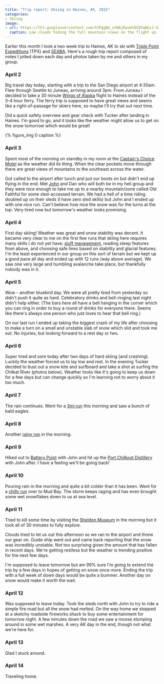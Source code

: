 ```yaml
---
title: "Trip report: Skiing in Haines, AK, 2015"
categories:
- Skiing
image:
- url: https://lh3.googleusercontent.com/57PggNU_utWGjRavUtQCDFqNGsJ-VJnhfT0U7-nK0wBB0TW7iYIIRSuaa4k4Ysxb_eFBdFged5srvXsjQcVpXPnKFur881vUGE29Mw9H_Iwmwl3Rzdznbzw8bjbIrDkSkLaujdZvs1jFfvAckM4vz2-7wo-6qtELEiJ7exVwKBtywbbBcZ4hKvh8JcmztcUwWgjQ51_o1OBSO9c01R7Q1GrU2IvsdXsDeovmxWnvlYEw3DIvcRKpjNJdhzPc0dWxe0A4GCrvgETKQ5TwaCA1xeOplYKajC-fCsyj3LdnQMyS65xK52HhOB_mXQ22jo0pVa7_QGZd_313RKa8bWS_bbm5ChT5l-LrIygK0ReIdU0aQ_VMpRvrX3h-gCus8t2p8H56kuAIHZlgOIWkcjNgTmcjEu9VFrPppDuHnx6X_Khb5LxWCyF_BM7g85v5u1mI1zsqIcVjmGHcC9YAc8KDN3HNUcuOAcetUGaqWIcheIns_AWrlXDHXsJSB5az5E9KLZzabM-bzkx6pXDW7Qj8CcuX9eNaff-JZXzTP74WXszEBL-s498T9hDgBjInSHd-DXG_4A=w2476-h1834-no
  caption: Low clouds hiding the full mountain views on the flight up.
---
```


Earlier this month I took a two week trip to Haines, AK to ski with [Triple Point Expeditions][tpx] (TPX) and [SEABA][seaba]. Here's a rough trip report composed of notes I jotted down each day and photos taken by me and others in my group.

### April 2

Big travel day today, starting with a trip to the San Diego airport at 4:30am. Flew through Seattle to Juneau, arriving around 3pm. From Juneau I decided to take a 30 minute [Wings of Alaska][wings] flight to Haines instead of the 3-4 hour ferry. The ferry trip is supposed to have great views and seems like a right-of-passage for skiers here, so maybe I'll try that out next time.

Did a quick safety overview and gear check with Tucker after landing in Haines. I'm good to go, and it looks like the weather might allow us to get on the snow tomorrow which would be great!

{% figure_img 0 caption %}

### April 3

Spent most of the morning on standby in my room at the [Captain's Choice Motel][ccm] as the weather did its thing. When the clear pockets move through there are great views of mountains to the southeast across the water.

Got called to the airport after lunch and put our boots on but didn't end up flying in the end. Met [John][jms] and Dan who will both be in my heli group and they were nice enough to take me up to a nearby mountain/zone called Old Faithful for some sled-accessed terrain. We had a hell of a time riding doubled up on their sleds (I have zero sled skills) but John and I ended up with one nice run. Can't believe how nice the snow was for the turns at the top. Very tired now but tomorrow's weather looks promising.

### April 4

First day skiing! Weather was great and snow stability was decent. It became very clear to me on the first few runs that skiing here requires many skills I do not yet have; [sluff management][sluff], reading steep features from above, and choosing safe lines based on stability and glacial features. I'm the least experienced in our group on this sort of terrain but we kept up a good pace all day and ended up with 12 runs (way above average). We saw one very large and humbling avalanche take place, but thankfully nobody was in it.

### April 5

Wow - another bluebird day. We were all pretty tired from yesterday so didn't push it quite as hard. Celebratory drinks and bell-ringing last night didn't help either. (The bars here all have a bell hanging in the corner which you can ring in order to buy a round of drinks for everyone there. Seems like there's always one person who just loves to hear that bell ring.)

On our last run I ended up taking the biggest crash of my life after choosing to make a turn on a small and unstable slab of snow which slid and took me out. No injuries, but looking forward to a rest day or two.

### April 6

Super tired and sore today after two days of hard skiing (and crashing). Luckily the weather forced us to lay low and rest. In the evening Tucker decided to bust out a snow kite and surfboard and take a shot at surfing the Chilkat River (photos below). Weather looks like it's going to keep us down for a few days but can change quickly so I'm learning not to worry about it too much.

### April 7

The rain continues. Went for a [3mi run](https://app.strava.com/activities/280979223) this morning and saw a bunch of bald eagles. 

### April 8

Another [rainy run](https://app.strava.com/activities/281525584) in the morning. 

### April 9

Hiked out to [Battery Point](https://app.strava.com/activities/282359499) with John and hit up the [Port Chilkoot Distillery](http://www.portchilkootdistillery.com) with John after. I have a feeling we'll be going back!

### April 10

Pouring rain in the morning and quite a bit colder than it has been. Went for a [chilly run](https://app.strava.com/activities/282747526) over to Mud Bay. The storm keeps raging and has even brought some wet snowflakes down to us at sea level.

### April 11

Tried to kill some time by visiting the [Sheldon Museum](http://www.sheldonmuseum.org/) in the morning but it took all of 30 minutes to fully explore.

Clouds tried to let us out this afternoon so we ran to the airport and threw our gear on. Guide ship went out and came back reporting that the snow was incredibly unstable. Not too surprising given the amount that has fallen in recent days. We're getting restless but the weather is trending positive for the next few days.

I'm supposed to leave tomorrow but am 99% sure I'm going to extend the trip by a few days in hopes of getting on snow once more. Ending the trip with a full week of down days would be quite a bummer. Another day on snow would make it worth the wait.

### April 12

Was supposed to leave today. Took the sleds north with John to try to ride a simple fire road but all the snow had melted. On the way home we stopped at a sketchy roadside fireworks shack to buy some entertainment for tomorrow night. A few minutes down the road we saw a moose stomping around in some wet marshes. A very AK day in the end, though not what we're here for.

### April 13

Glad I stuck around.

### April 14

Traveling home.


[tpx]: http://www.triplepointexpeditions.com
[seaba]: http://seaba-heli.com
[wings]: http://www.wingsofalaska.com
[ccm]: http://www.capchoice.com
[jms]: http://jmsickdays.blogspot.com
[sluff]: http://www.fsavalanche.org/loose-snow-avalanche